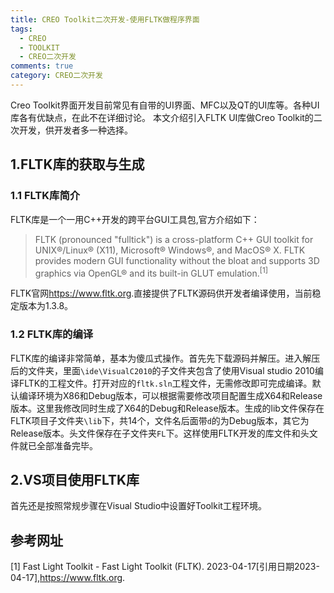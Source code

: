 ```yaml
---
title: CREO Toolkit二次开发-使用FLTK做程序界面
tags:
  - CREO
  - TOOLKIT
  - CREO二次开发
comments: true
category: CREO二次开发
---
```


Creo Toolkit界面开发目前常见有自带的UI界面、MFC以及QT的UI库等。各种UI库各有优缺点，在此不在详细讨论。 本文介绍引入FLTK UI库做Creo Toolkit的二次开发，供开发者多一种选择。

## 1.FLTK库的获取与生成

### 1.1 FLTK库简介

FLTK库是一个一用C++开发的跨平台GUI工具包,官方介绍如下：

> FLTK (pronounced "fulltick") is a cross-platform C++ GUI toolkit for UNIX®/Linux® (X11), Microsoft® Windows®, and MacOS® X. FLTK provides modern GUI functionality without the bloat and supports 3D graphics via OpenGL® and its built-in GLUT emulation.<sup>[1]</sup>

FLTK官网<a href="https://www.fltk.org" target="_blank">https://www.fltk.org</a>.直接提供了FLTK源码供开发者编译使用，当前稳定版本为1.3.8。

### 1.2 FLTK库的编译

FLTK库的编译非常简单，基本为傻瓜式操作。首先先下载源码并解压。进入解压后的文件夹，里面`\ide\VisualC2010`的子文件夹包含了使用Visual studio 2010编译FLTK的工程文件。打开对应的`fltk.sln`工程文件，无需修改即可完成编译。默认编译环境为X86和Debug版本，可以根据需要修改项目配置生成X64和Release版本。这里我修改同时生成了X64的Debug和Release版本。生成的lib文件保存在FLTK项目子文件夹`\lib`下，共14个，文件名后面带`d`的为Debug版本，其它为Release版本。头文件保存在子文件夹`FL`下。这样使用FLTK开发的库文件和头文件就已全部准备完毕。

## 2.VS项目使用FLTK库

首先还是按照常规步骤在Visual Studio中设置好Toolkit工程环境。





## 参考网址

[1] Fast Light Toolkit - Fast Light Toolkit (FLTK). 2023-04-17[引用日期2023-04-17],<a href="https://www.fltk.org" target="_blank">https://www.fltk.org</a>.
